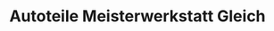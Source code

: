---
title: "Autoteile Meisterwerkstatt Gleich"
url: /warstein/autoteile-meisterwerkstatt-gleich/
shop: Autowerkstatt
---